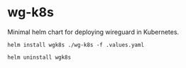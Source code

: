 # wg-k8s
Minimal helm chart for deploying wireguard in Kubernetes.

```
helm install wgk8s ./wg-k8s -f .values.yaml
```

```
helm uninstall wgk8s
```
